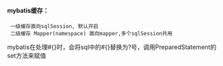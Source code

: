 #### mybatis缓存：

	 一级缓存面向sqlSession, 默认开启
	 二级缓存 Mapper(namespace) 面向mapper,多个sqlSession共用
   

mybatis在处理#{}时，会将sql中的#{}替换为?号，调用PreparedStatement的set方法来赋值
